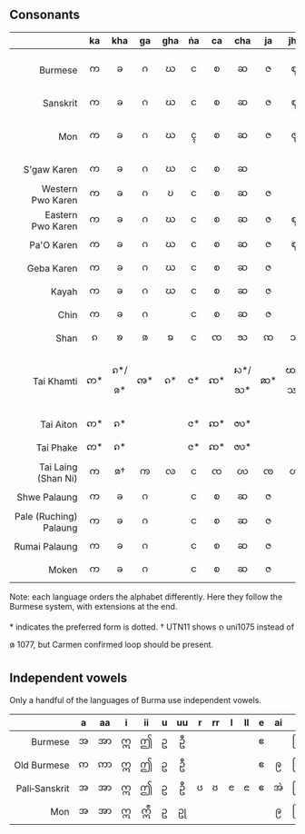 ## Consonants

| | ka | kha | ga | gha | ṅa | ca | cha | ja | jha | ña | ṭa | ṭha | ḍa | ḍha | ṇa | ta | tha | da | dha | na | pa | pha | ba | bha | ma | ya | ra | la | wa | sa | ha | ḷa | a | ghwa | cha | bba | bbe | pwa |  fa |  ywa | va | tha | śa | ṣa | sha | xa | za | ? | ? | ahh | |
|------------------:|:---:|:---:|:---:|:---:|:---:|:---:|:---:|:---:|:---:|:---:|:---:|:---:|:---:|:---:|:--:|:---:|:--:|:---:|:---:|:---:|:---:|:---:|:---:|:---:|:---:|:---:|:---:|:---:|:---:|:---:|:---:|:---:|:---:|:---:|:---:|:---:|:---:|:---:|:---:|:---:|:---:|:---:|:---:|:---:|:---:|---:|:---:|:---:|:---:|:---:|:--|
| Burmese | က | ခ | ဂ | ဃ | င | စ | ဆ | ဇ | ဈ | ဉ/ည | ဋ | ဌ | ဍ | ဎ | ဏ | တ | ထ | ဒ | ဓ | န | ပ | ဖ | ဗ | ဘ | မ | ယ | ရ | လ | ဝ | သ | ဟ | ဠ | အ | | | | | | | | | | | | | | | | | | Burmese|
| Sanskrit | က | ခ | ဂ | ဃ | င | စ | ဆ | ဇ | ဈ | ဉ | ဋ | ဌ | ဍ | ဎ | ဏ | တ | ထ | ဒ | ဓ | န | ပ | ဖ | ဗ | ဘ | မ | ယ | ရ | လ | ဝ | သ | ဟ | ဠ | အ | | | | | | | | | | ၐ | ၑ | | | | | | | Sanskrit|
| Mon | က | ခ | ဂ | ဃ | ၚ | စ | ဆ | ဇ | ၛ | ဉ/ည | ဋ | ဌ | ဍ | ဎ | ဏ | တ | ထ | ဒ | ဓ | န | ပ | ဖ | ဗ | ဘ | မ | ယ | ရ | လ | ဝ | သ | ဟ | ဠ | အ | | | ၜ | ၝ | | | | | | | | | | | | | | Mon |
| S'gaw Karen | က | ခ | ဂ | ဃ | င | စ | ဆ | | | ည | | | | | | တ | ထ | ဒ | | န | ပ | ဖ | | ဘ | မ | ယ | ရ | လ | ဝ | | ဟ | | အ | | | | | | | | | | | | ၡ | | | | | ဧ | S'gaw Karen |		
| Western Pwo Karen | က | ခ | ဂ | ဎ | င | စ | ဆ | ဇ | | ည | | | | | | တ | ထ | ဒ | | န | ပ | ဖ | | ဘ | မ | ယ | ရ | လ | ဝ | သ | ဟ | | အ | | | | | ၦ | | | | ၥ | | | ၡ  | | | | | ဧ | Western Pwo Karen |
| Eastern Pwo Karen | က | ခ | ဂ | ဃ | င | စ | ဆ | ဇ | ဈ | ည | ဋ | ဌ | ဍ | ဎ | ၮ | တ | ထ | ဒ | ဓ | န | ပ | ဖ | ဗ | ဘ | မ | ယ | ရ | လ | ဝ | သ | ဟ | | အ | ၰ | | ၜ | | | | ၯ | | | | | | | | | | | Eastern Pwo Karen |
| Pa'O Karen | က | ခ | ဂ | ဃ | င | စ | ဆ | ဇ | ဈ | ည | ဋ | ဌ | ဍ | ဎ | ဏ | တ | ထ | ဒ | ဓ | န | ပ | ဖ | ဗ | ဘ | မ | ယ | ရ | လ | ဝ | သ | ဟ | ဠ | အ | | | | | | | | | | | | | | | | | | Pa'O Karen |
| Geba Karen | က | ခ | ဂ | ဃ | င | စ | ဆ | ဇ |  | ည |  |  |  |  |  | တ | ထ | ဒ | ဓ | န | ပ | ဖ | ဗ | ဘ | မ | ယ | ရ | လ | ဝ | သ | ဟ | | အ | | | | | | | | | | | | ၡ | | | | | ဧ | Geba Karen |
| Kayah | က | ခ | ဂ | ဃ | င | စ | ဆ | ဇ | | ည | | | | | | တ | ထ | ဒ | | န | ပ | ဖ | ဗ | ဘ | မ | ယ | ရ | လ | ဝ | သ | ဟ | | အ | | | | | | | | ဗာ့ | | | | | | | | | | Kayah |
| Chin | က | ခ | ဂ | | င | စ | ဆ | ဇ | | ည | | | | | | တ | ထ | ဒ | ဓ | န | ပ | ဖ | ဗ | ဘ | မ | ယ | ရ | လ | ဝ | | ဟ | | အ | | | | | | | | | | | | ၡ | | | | | ဧ | Chin |
| Shan | ၵ | ၶ | ၷ | ꧠ | င | ၸ | ꧡ | ꩡ | ꧢ | ၺ | ꩦ | ꩧ | ꩨ | ꩩ | ꧣ | တ | ထ | ၻ | ꩪ | ၼ | ပ | ၽ | ၿ | ꧤ | မ | ယ | ရ | လ | ဝ | သ | ႁ | ꩮ | ဢ | | | | | | ၾ | | | ႀ | | | | | ၹ | | | | Shan |
| Tai Khamti | က︀* | ၵ︀*/ၷ︀* | ꩠ︀* | ဂ︀* | င︀* | ꩡ︀* | ꩢ︀*/ꧡ︀* | ꩣ︀* | ꩤ︀*/ꧢ︀* | ꩥ︀*/ၺ︀* | ꩦ︀* | ꩧ︀ | ꩨ︀ | ꩩ︀ | ꧣ︀* | တ︀* | ထ︀* | ၻ | ꩪ︀ | ꩫ︀* | ပ︀* | ၸ︀* | ၿ | ၹ | မ︀* | ယ︀* | ꩺ︀*/ꩳ*/ရ︀* | လ︀* | ဝ︀* | ꩬ︀* | ꩭ︀* | ꩮ | ဢ︀* | | | | | | ꩯ︀* | | | (ႀ︀*) | | | | ꩱ︀ | ꩲ︀ | | | | Tai Khamti |
| Tai Aiton | က︀* | ၵ︀* | | | င︀* | ꩡ︀* | ꩬ︀* | | | ၺ︀* | | | | | | တ︀* | ထ︀* | | | ꩫ︀* | ပ︀* | ၸ︀* | | | မ︀* | ယ︀* | ꩺ︀* | လ︀* | ဝ︀* |  | ꩭ︀* | | ဢ︀* | | | | | | | | | | | | | | | | | | Tai Aiton |
| Tai Phake | က︀* | ၵ︀* | | | င︀* | ꩡ︀* | ꩬ︀* | | | ၺ︀* | | | | | | တ︀* | ထ︀* | | | ꩫ︀* | ပ︀* | ၸ︀* | | | မ︀* | ယ︀* | ꩺ︀* | လ︀* | ဝ︀* |  | ꩭ︀* | | ဢ︀* | | | | | | | | | | | | | | | | | | Tai Phake |
| Tai Laing (Shan Ni) | က | ၷ† | ꧩ | ꧪ | င | ၸ | ꩬ | ꧫ | ꧬ | ꧧ | ꩦ | ꩧ | ꧭ | ꧮ | ꧯ | တ | ထ | ꧻ | ꧼ | ꩫ | ပ | ꧤ | ꧽ | ꧾ | မ | ယ | ꩺ | လ | ဝ | ꧬ | ၯ | ꧺ | ဢ | | | | | | ꧨ | | | | ၐ | ၑ | | | | | | | Tai Laing (Shan Ni) |
| Shwe Palaung | က | ခ | ဂ | | င | စ | ဆ | ဇ | | ည | | | | | | တ | ထ | ဒ | | န | ပ | ဖ |  | ဘ | မ | ယ | ရ | လ | ဝ | သ | ဟ | | အ | | ꩾ |  | | | ႎှ | | ႎ | | | | ꩿ | | ဈ  | | | | Shwe Palaung |
| Pale (Ruching) Palaung | က | ခ | ဂ | | င | စ | ဆ | ဇ | | ည | | | | | | တ | ထ | ဒ | | န | ပ | ဖ |  | ဘ | မ | ယ | ရ | လ | ဝ |  | ဟ | | အ | | | | | | | | | | | | | | | စှ | ဝှ | | Pale (Ruching) Palaung |
| Rumai Palaung | က | ခ | ဂ | | င | စ | ဆ | ဇ | | ည | | | | | | တ | ထ | ဒ | | န | ပ | ဖ |  | ဘ | မ | ယ | ရ | လ | ဝ |  | ဟ | | အ | | | | | | ႎ | | | | | | | | | | | |  Rumai Palaung |
| Moken | က | ခ | ဂ | | င | စ | ဆ | ဇ | | ည | | | | | | တ | ထ | ဒ | | န | ပ | ဖ |  | ဘ | မ | ယ | ရ | လ | ဝ |  | ဟ | | အ | | | | | | | | | | | | | | | | | | Moken |

Note: each language orders the alphabet differently. Here they follow the Burmese system, with extensions at the end.

\* indicates the preferred form is dotted.
† UTN11 shows ၵ uni1075 instead of ၷ 1077, but Carmen confirmed loop should be present.

## Independent vowels
Only a handful of the languages of Burma use independent vowels.

|               | a | aa | i | ii | u | uu | r | rr | l | ll | e | ai | o | au |               |
|--------------:|:-:|:--:|:-:|:--:|:-:|:--:|---|----|---|----|:-:|:--:|:-:|:--:|---------------|
|       Burmese | အ | အာ | ဣ |  ဤ | ဥ |  ဦ |   |    |   |    | ဧ |    | ဩ |  ဪ | Burmese       |
|   Old Burmese | ဢ | ဢာ | ဣ |  ဤ | ဥ |  ဦ |   |    |   |    | ဧ |  ဨ | ဩ |  ဪ | Old Burmese   |
| Pali‑Sanskrit | အ | အာ | ဣ |  ဤ | ဥ |  ဦ | ၒ | ၓ  | ၔ | ၕ  | ဧ |  အဲ | ဩ |  ဪ | Pali‑Sanskrit |
|           Mon | အ | အာ | ဣ | ဣဳ | ဥ |  ဥု |   |    |   |    |   |  ဨ | ဩ |  ဪ | Mon           |
